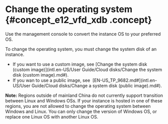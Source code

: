 # Change the operating system {#concept_e12_vfd_xdb .concept}

Use the management console to convert the instance OS to your preferred OS.

To change the operating system, you must change the system disk of an instance. 

-   If you want to use a custom image, see [Change the system disk \(custom image\)](intl.en-US/User Guide/Cloud disks/Change the system disk (custom image).md#).
-   If you wan to use a public image, see  [EN-US\_TP\_9682.md\#](intl.en-US/User Guide/Cloud disks/Change a system disk (public image).md#).

**Note:** Regions outside of mainland China do not currently support transition between Linux and Windows OSs. If your instance is hosted in one of these regions, you are not allowed to change the operating system between Windows and Linux. You can only change the version of Windows OS, or replace one Linux OS with another Linux OS.

